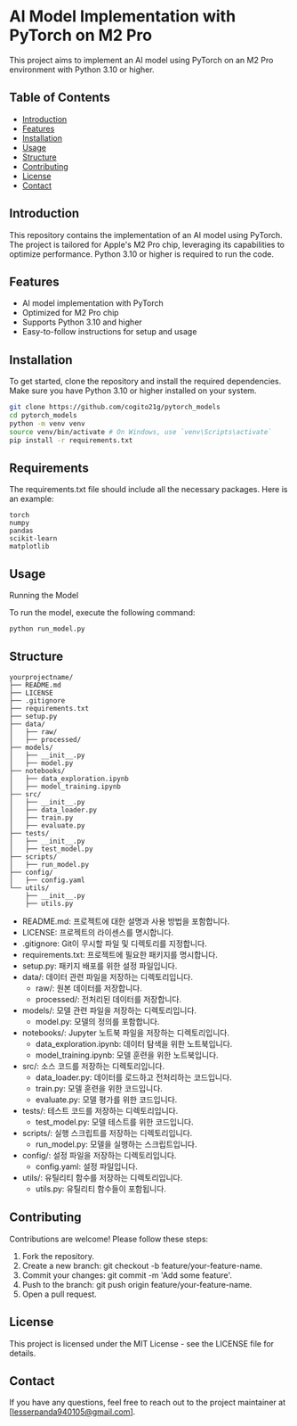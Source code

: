 # AI Model Implementation with PyTorch on M2 Pro

This project aims to implement an AI model using PyTorch on an M2 Pro environment with Python 3.10 or higher.

## Table of Contents

- [Introduction](#introduction)
- [Features](#features)
- [Installation](#installation)
- [Usage](#usage)
- [Structure](#structure)
- [Contributing](#contributing)
- [License](#license)
- [Contact](#contact)

## Introduction

This repository contains the implementation of an AI model using PyTorch. The project is tailored for Apple's M2 Pro chip, leveraging its capabilities to optimize performance. Python 3.10 or higher is required to run the code.

## Features

- AI model implementation with PyTorch
- Optimized for M2 Pro chip
- Supports Python 3.10 and higher
- Easy-to-follow instructions for setup and usage

## Installation

To get started, clone the repository and install the required dependencies. Make sure you have Python 3.10 or higher installed on your system.

```bash
git clone https://github.com/cogito21g/pytorch_models
cd pytorch_models
python -m venv venv
source venv/bin/activate # On Windows, use `venv\Scripts\activate`
pip install -r requirements.txt
```

## Requirements

The requirements.txt file should include all the necessary packages. Here is an example:
```
torch
numpy
pandas
scikit-learn
matplotlib
```

## Usage

Running the Model

To run the model, execute the following command:
```bash
python run_model.py
```

## Structure

```
yourprojectname/
├── README.md
├── LICENSE
├── .gitignore
├── requirements.txt
├── setup.py
├── data/
│   ├── raw/
│   ├── processed/
├── models/
│   ├── __init__.py
│   ├── model.py
├── notebooks/
│   ├── data_exploration.ipynb
│   ├── model_training.ipynb
├── src/
│   ├── __init__.py
│   ├── data_loader.py
│   ├── train.py
│   ├── evaluate.py
├── tests/
│   ├── __init__.py
│   ├── test_model.py
├── scripts/
│   ├── run_model.py
├── config/
│   ├── config.yaml
└── utils/
    ├── __init__.py
    ├── utils.py
```

- README.md: 프로젝트에 대한 설명과 사용 방법을 포함합니다.
- LICENSE: 프로젝트의 라이센스를 명시합니다.
- .gitignore: Git이 무시할 파일 및 디렉토리를 지정합니다.
- requirements.txt: 프로젝트에 필요한 패키지를 명시합니다.
- setup.py: 패키지 배포를 위한 설정 파일입니다.
- data/: 데이터 관련 파일을 저장하는 디렉토리입니다.
    - raw/: 원본 데이터를 저장합니다.
    - processed/: 전처리된 데이터를 저장합니다.
- models/: 모델 관련 파일을 저장하는 디렉토리입니다.
    - model.py: 모델의 정의를 포함합니다.
- notebooks/: Jupyter 노트북 파일을 저장하는 디렉토리입니다.
    - data_exploration.ipynb: 데이터 탐색을 위한 노트북입니다.
    - model_training.ipynb: 모델 훈련을 위한 노트북입니다.
- src/: 소스 코드를 저장하는 디렉토리입니다.
    - data_loader.py: 데이터를 로드하고 전처리하는 코드입니다.
    - train.py: 모델 훈련을 위한 코드입니다.
    - evaluate.py: 모델 평가를 위한 코드입니다.
- tests/: 테스트 코드를 저장하는 디렉토리입니다.
    - test_model.py: 모델 테스트를 위한 코드입니다.
- scripts/: 실행 스크립트를 저장하는 디렉토리입니다.
    - run_model.py: 모델을 실행하는 스크립트입니다.
- config/: 설정 파일을 저장하는 디렉토리입니다.
    - config.yaml: 설정 파일입니다.
- utils/: 유틸리티 함수를 저장하는 디렉토리입니다.
    - utils.py: 유틸리티 함수들이 포함됩니다.


## Contributing

Contributions are welcome! Please follow these steps:

1.	Fork the repository.
2.	Create a new branch: git checkout -b feature/your-feature-name.
3.	Commit your changes: git commit -m 'Add some feature'.
4.	Push to the branch: git push origin feature/your-feature-name.
5.	Open a pull request.


## License

This project is licensed under the MIT License - see the LICENSE file for details.

## Contact

If you have any questions, feel free to reach out to the project maintainer at [lesserpanda940105@gmail.com].
